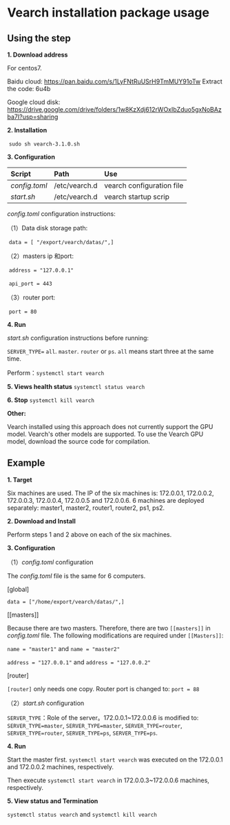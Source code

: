# Vearch installation package usage

## Using the step

**1. Download address**

For centos7.

Baidu cloud:  https://pan.baidu.com/s/1LyFNtRuUSrH9TmMUY91oTw Extract the code: 6u4b

Google cloud disk: https://drive.google.com/drive/folders/1w8KzXdj612rWOxIbZduo5gxNoBAzba7I?usp=sharing

**2. Installation**

​		`sudo sh vearch-3.1.0.sh`

**3. Configuration**

| **Script**    | Path          | Use                       |
| :------------ | :------------ | :------------------------ |
| *config.toml* | /etc/vearch.d | vearch configuration file |
| *start.sh*    | /etc/vearch.d | vearch startup scrip      |

*config.toml* configuration instructions:

（1）Data disk storage path:

​        `data = [ "/export/vearch/datas/",]`  

（2）masters ip 和port:

​        `address = "127.0.0.1"`   

​        `api_port = 443`   

（3）router port:

​        `port = 80`

**4. Run**

*start.sh* configuration instructions before running:

`SERVER_TYPE=`  `all`. `master`. `router` or `ps`. `all` means start three at the same time.

Perform：`systemctl start vearch`

**5. Views health status**
`systemctl status vearch`

**6. Stop**
`systemctl kill vearch`



**Other:**

Vearch installed using this approach does not currently support the GPU model. Vearch's other models are supported. To use the Vearch GPU model, download the source code for compilation.



## Example

**1. Target**

Six machines are used. The IP of the six machines is: 172.0.0.1, 172.0.0.2, 172.0.0.3, 172.0.0.4, 172.0.0.5 and 172.0.0.6.  6 machines are deployed separately: master1, master2, router1, router2, ps1, ps2.

**2. Download and Install**

Perform steps 1 and 2 above on each of the six machines.

**3. Configuration**

（1）*config.toml*  configuration

The *config.toml* file is the same for 6 computers.

[global]

`data = ["/home/export/vearch/datas/",]`

[[masters]]

Because there are two masters. Therefore, there are two `[[masters]]` in *config.toml* file.  The following modifications are required under `[[Masters]]`:

`name = "master1"`    and     `name = "master2"`

`address = "127.0.0.1"`     and     `address = "127.0.0.2"`

[router]

`[router]` only needs one copy. Router port is changed to: `port = 88`

（2）*start.sh*  configuration

`SERVER_TYPE`：Role of the server。172.0.0.1~172.0.0.6 is modified to: `SERVER_TYPE=master`, `SERVER_TYPE=master`,  `SERVER_TYPE=router`, `SERVER_TYPE=router`, `SERVER_TYPE=ps`,  `SERVER_TYPE=ps`.

**4. Run**

Start the master first.  `systemctl start vearch` was executed on the 172.0.0.1 and 172.0.0.2 machines, respectively.

Then execute `systemctl start vearch` in 172.0.0.3~172.0.0.6 machines, respectively.

**5. View status and Termination**

`systemctl status vearch`      and     `systemctl kill vearch`